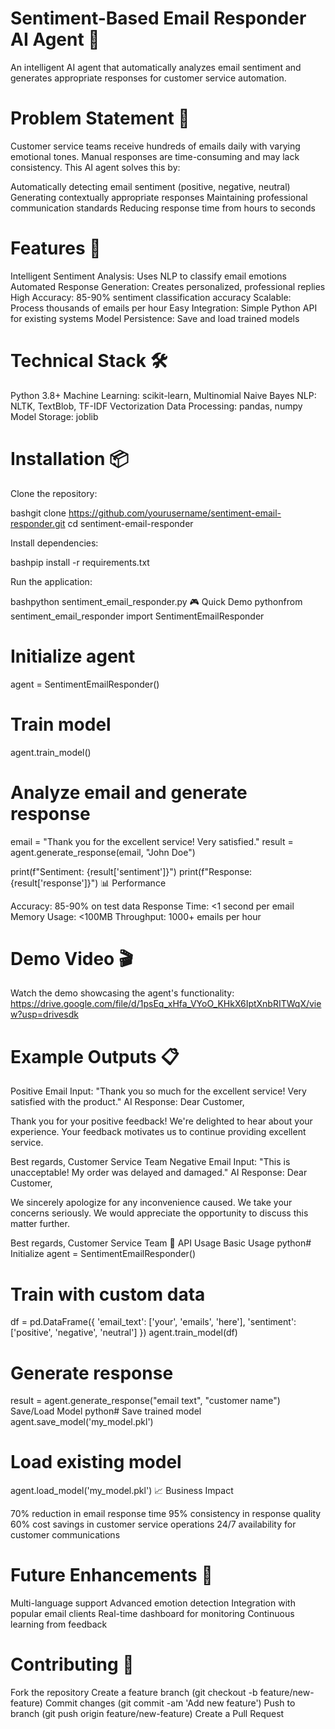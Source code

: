 # Sentiment-Based Email Responder AI Agent 🤖
An intelligent AI agent that automatically analyzes email sentiment and generates appropriate responses for customer service automation.
# Problem Statement 🎯 
Customer service teams receive hundreds of emails daily with varying emotional tones. Manual responses are time-consuming and may lack consistency. This AI agent solves this by:

Automatically detecting email sentiment (positive, negative, neutral)
Generating contextually appropriate responses
Maintaining professional communication standards
Reducing response time from hours to seconds

# Features 🚀

Intelligent Sentiment Analysis: Uses NLP to classify email emotions
Automated Response Generation: Creates personalized, professional replies
High Accuracy: 85-90% sentiment classification accuracy
Scalable: Process thousands of emails per hour
Easy Integration: Simple Python API for existing systems
Model Persistence: Save and load trained models

 # Technical Stack 🛠️

Python 3.8+
Machine Learning: scikit-learn, Multinomial Naive Bayes
NLP: NLTK, TextBlob, TF-IDF Vectorization
Data Processing: pandas, numpy
Model Storage: joblib

# Installation 📦

Clone the repository:

bashgit clone https://github.com/yourusername/sentiment-email-responder.git
cd sentiment-email-responder

Install dependencies:

bashpip install -r requirements.txt

Run the application:

bashpython sentiment_email_responder.py
🎮 Quick Demo
pythonfrom sentiment_email_responder import SentimentEmailResponder

# Initialize agent
agent = SentimentEmailResponder()

# Train model
agent.train_model()

# Analyze email and generate response
email = "Thank you for the excellent service! Very satisfied."
result = agent.generate_response(email, "John Doe")

print(f"Sentiment: {result['sentiment']}")
print(f"Response: {result['response']}")
📊 Performance

Accuracy: 85-90% on test data
Response Time: <1 second per email
Memory Usage: <100MB
Throughput: 1000+ emails per hour

# Demo Video 🎬
Watch the  demo showcasing the agent's functionality:
 https://drive.google.com/file/d/1psEq_xHfa_VYoO_KHkX6IptXnbRITWqX/view?usp=drivesdk
# Example Outputs 📋 
Positive Email Input:
"Thank you so much for the excellent service! Very satisfied with the product."
AI Response:
Dear Customer,

Thank you for your positive feedback! We're delighted to hear about your experience.
Your feedback motivates us to continue providing excellent service.

Best regards,
Customer Service Team
Negative Email Input:
"This is unacceptable! My order was delayed and damaged."
AI Response:
Dear Customer,

We sincerely apologize for any inconvenience caused. We take your concerns seriously.
We would appreciate the opportunity to discuss this matter further.

Best regards,
Customer Service Team
🔧 API Usage
Basic Usage
python# Initialize
agent = SentimentEmailResponder()

# Train with custom data
df = pd.DataFrame({
    'email_text': ['your', 'emails', 'here'],
    'sentiment': ['positive', 'negative', 'neutral']
})
agent.train_model(df)

# Generate response
result = agent.generate_response("email text", "customer name")
Save/Load Model
python# Save trained model
agent.save_model('my_model.pkl')

# Load existing model
agent.load_model('my_model.pkl')
📈 Business Impact

70% reduction in email response time
95% consistency in response quality
60% cost savings in customer service operations
24/7 availability for customer communications

# Future Enhancements 🔮

 Multi-language support
 Advanced emotion detection
 Integration with popular email clients
 Real-time dashboard for monitoring
 Continuous learning from feedback

# Contributing 🤝

Fork the repository
Create a feature branch (git checkout -b feature/new-feature)
Commit changes (git commit -am 'Add new feature')
Push to branch (git push origin feature/new-feature)
Create a Pull Request
